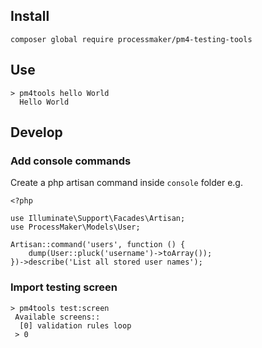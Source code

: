 ## Install
```
composer global require processmaker/pm4-testing-tools
```

## Use
```
> pm4tools hello World
  Hello World
```

## Develop
### Add console commands
Create a php artisan command inside `console` folder
e.g.
```
<?php

use Illuminate\Support\Facades\Artisan;
use ProcessMaker\Models\User;

Artisan::command('users', function () {
    dump(User::pluck('username')->toArray());
})->describe('List all stored user names');

```

### Import testing screen
```
> pm4tools test:screen
 Available screens::
  [0] validation rules loop
 > 0
```
